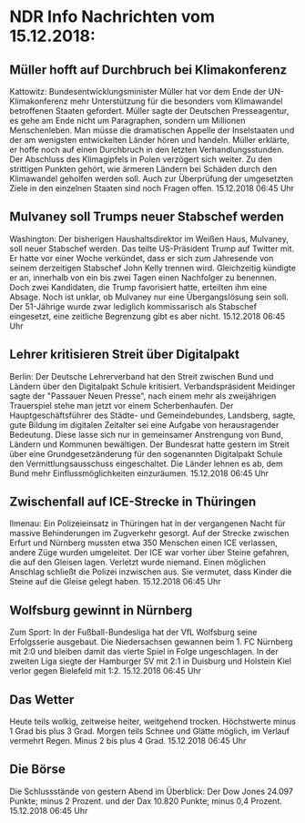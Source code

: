 # NDR Info Nachrichten vom 15.12.2018:


## Müller hofft auf Durchbruch bei Klimakonferenz
Kattowitz: Bundesentwicklungsminister Müller hat vor dem Ende der UN-Klimakonferenz mehr Unterstützung für die besonders vom Klimawandel betroffenen Staaten gefordert. Müller sagte der Deutschen Presseagentur, es gehe am Ende nicht um Paragraphen, sondern um Millionen Menschenleben. Man müsse die dramatischen Appelle der Inselstaaten und der am wenigsten entwickelten Länder hören und handeln. Müller erklärte, er hoffe noch auf einen Durchbruch in den letzten Verhandlungsstunden. Der Abschluss des Klimagipfels in Polen verzögert sich weiter. Zu den strittigen Punkten gehört, wie ärmeren Ländern bei Schäden durch den Klimawandel geholfen werden soll. Auch zur Überprüfung der umgesetzten Ziele in den einzelnen Staaten sind noch Fragen offen. 15.12.2018 06:45 Uhr 

## Mulvaney soll Trumps neuer Stabschef werden
Washington: Der bisherigen Haushaltsdirektor im Weißen Haus, Mulvaney, soll neuer Stabschef werden. Das teilte US-Präsident Trump auf Twitter mit. Er hatte vor einer Woche verkündet, dass er sich zum Jahresende von seinem derzeitigen Stabschef John Kelly trennen wird. Gleichzeitig kündigte er an, innerhalb von ein bis zwei Tagen einen Nachfolger zu benennen. Doch zwei Kandidaten, die Trump favorisiert hatte, erteilten ihm eine Absage. Noch ist unklar, ob Mulvaney nur eine Übergangslösung sein soll. Der 51-Jährige wurde zwar lediglich kommissarisch als Stabschef eingesetzt, eine zeitliche Begrenzung gibt es aber nicht. 15.12.2018 06:45 Uhr 

## Lehrer kritisieren Streit über Digitalpakt
Berlin: Der Deutsche Lehrerverband hat den Streit zwischen Bund und Ländern über den Digitalpakt Schule kritisiert. Verbandspräsident Meidinger sagte der "Passauer Neuen Presse", nach einem mehr als zweijährigen Trauerspiel stehe man jetzt vor einem Scherbenhaufen. Der Hauptgeschäftsführer des Städte- und Gemeindebundes, Landsberg, sagte, gute Bildung im digitalen Zeitalter sei eine Aufgabe von herausragender Bedeutung. Diese lasse sich nur in gemeinsamer Anstrengung von Bund, Ländern und Kommunen bewältigen. Der Bundesrat hatte gestern im Streit über eine Grundgesetzänderung für den sogenannten Digitalpakt Schule den Vermittlungsausschuss eingeschaltet. Die Länder lehnen es ab, dem Bund mehr Einflussmöglichkeiten einzuräumen. 15.12.2018 06:45 Uhr 

## Zwischenfall auf ICE-Strecke in Thüringen
Ilmenau: Ein Polizeieinsatz in Thüringen hat in der vergangenen Nacht für massive Behinderungen im Zugverkehr gesorgt. Auf der Strecke zwischen Erfurt und Nürnberg mussten etwa 350 Menschen einen ICE verlassen, andere Züge wurden umgeleitet. Der ICE war vorher über Steine gefahren, die auf den Gleisen lagen. Verletzt wurde niemand. Einen möglichen Anschlag schließt die Polizei inzwischen aus. Sie vermutet, dass Kinder die Steine auf die Gleise gelegt haben. 15.12.2018 06:45 Uhr 

## Wolfsburg gewinnt in Nürnberg
Zum Sport: In der Fußball-Bundesliga hat der VfL Wolfsburg seine Erfolgsserie ausgebaut. Die Niedersachsen gewannen beim 1. FC Nürnberg mit 2:0 und bleiben damit das vierte Spiel in Folge ungeschlagen. In der zweiten Liga siegte der Hamburger SV mit 2:1 in Duisburg und Holstein Kiel verlor gegen Bielefeld mit 1:2. 15.12.2018 06:45 Uhr 

## Das Wetter
Heute teils wolkig, zeitweise heiter, weitgehend trocken. Höchstwerte minus 1 Grad  bis plus 3 Grad. Morgen teils Schnee und Glätte möglich, im Verlauf vermehrt Regen. Minus 2 bis plus 4 Grad. 15.12.2018 06:45 Uhr 

## Die Börse
Die Schlussstände von gestern Abend im Überblick: Der Dow Jones 24.097 Punkte; minus 2 Prozent. und
der Dax  10.820 Punkte; minus 0,4 Prozent. 15.12.2018 06:45 Uhr 
